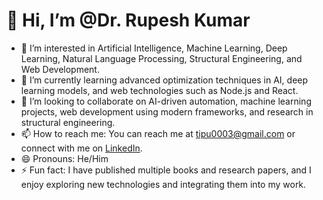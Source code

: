 # 👋 Hi, I’m @Dr. Rupesh Kumar
- 👀 I’m interested in Artificial Intelligence, Machine Learning, Deep Learning, Natural Language Processing, Structural Engineering, and Web Development.
- 🌱 I’m currently learning advanced optimization techniques in AI, deep learning models, and web technologies such as Node.js and React.
- 💞️ I’m looking to collaborate on AI-driven automation, machine learning projects, web development using modern frameworks, and research in structural engineering.
- 📫 How to reach me: You can reach me at tipu0003@gmail.com or connect with me on [LinkedIn](https://www.linkedin.com/in/rupeshkumar/).
- 😄 Pronouns: He/Him
- ⚡ Fun fact: I have published multiple books and research papers, and I enjoy exploring new technologies and integrating them into my work.

<!---
drrupeshkumar/drrupeshkumar is a ✨ special ✨ repository because its `README.md` (this file) appears on your GitHub profile.
You can click the Preview link to take a look at your changes.
--->
